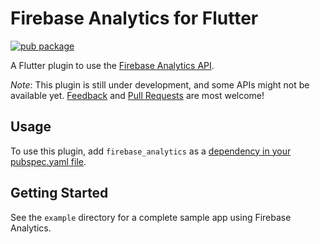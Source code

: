 # Firebase Analytics for Flutter

[![pub package](https://img.shields.io/pub/v/firebase_analytics.svg)](https://pub.dartlang.org/packages/firebase_analytics)

A Flutter plugin to use the [Firebase Analytics API](https://firebase.google.com/docs/analytics/).

*Note*: This plugin is still under development, and some APIs might not be available yet. [Feedback](https://github.com/flutter/flutter/issues) and [Pull Requests](https://github.com/flutter/plugins/pulls) are most welcome!

## Usage
To use this plugin, add `firebase_analytics` as a [dependency in your pubspec.yaml file](https://flutter.io/platform-plugins/).

## Getting Started

See the `example` directory for a complete sample app using Firebase Analytics.
